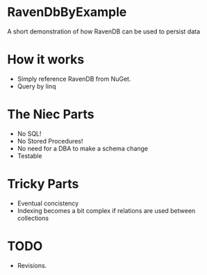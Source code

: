 # RavenDbByExample
A short demonstration of how RavenDB can be used to persist data

# How it works
- Simply reference RavenDB from NuGet.
- Query by linq


# The Niec Parts
- No SQL!
- No Stored Procedures!
- No need for a DBA to make a schema change
- Testable

# Tricky Parts
- Eventual concistency
- Indexing becomes a bit complex if relations are used between collections

# TODO
- Revisions.